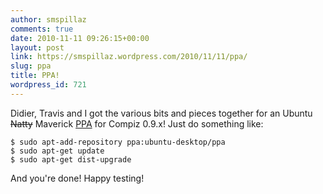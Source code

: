 ```yaml
---
author: smspillaz
comments: true
date: 2010-11-11 09:26:15+00:00
layout: post
link: https://smspillaz.wordpress.com/2010/11/11/ppa/
slug: ppa
title: PPA!
wordpress_id: 721
---
```


Didier, Travis and I got the various bits and pieces together for an Ubuntu <del>Natty</del> Maverick [PPA](https://launchpad.net/~ubuntu-desktop/+archive/ppa/+packages) for Compiz 0.9.x! Just do something like:

    
    $ sudo apt-add-repository ppa:ubuntu-desktop/ppa
    $ sudo apt-get update
    $ sudo apt-get dist-upgrade


And you're done! Happy testing!
